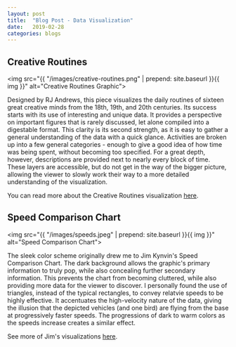 ```yaml
---
layout: post
title:  "Blog Post - Data Visualization"
date:   2019-02-28
categories: blogs
---
```


## Creative Routines

<img src="{{ "/images/creative-routines.png" | prepend: site.baseurl }}{{ img }}" alt="Creative Routines Graphic">

Designed by RJ Andrews, this piece visualizes the daily routines of sixteen great creative minds from the 18th, 19th, and 20th centuries. Its success starts with its use of interesting and unique data. It provides a perspective on important figures that is rarely discussed, let alone compiled into a digestable format. This clarity is its second strength, as it is easy to gather a general understanding of the data with a quick glance. Activities are broken up into a few general categories - enough to give a good idea of how time was being spent, without becoming too specified. For a great depth, however, descriptions are provided next to nearly every block of time. These layers are accessible, but do not get in the way of the bigger picture, allowing the viewer to slowly work their way to a more detailed understanding of the visualization.

You can read more about the Creative Routines visualization [here](https://infowetrust.com/creative-routines/).

## Speed Comparison Chart

<img src="{{ "/images/speeds.jpeg" | prepend: site.baseurl }}{{ img }}" alt="Speed Comparison Chart">

The sleek color scheme originally drew me to Jim Kynvin's Speed Comparison Chart. The dark background allows the graphic's primary information to truly pop, while also concealing further secondary information. This prevents the chart from becoming cluttered, while also providing more data for the viewer to discover. I personally found the use of triangles, instead of the typical rectangles, to convey relatvie speeds to be highly effective. It accentuates the high-velocity nature of the data, giving the illusion that the depicted vehicles (and one bird) are flying from the base at progressively faster speeds. The progressions of dark to warm colors as the speeds increase creates a similar effect.

See more of Jim's visualizations [here](http://isotype.co.uk).